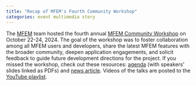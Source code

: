```yaml
---
title: "Recap of MFEM's Fourth Community Workshop"
categories: event multimedia story
---
```


The [MFEM](https://mfem.org) team hosted the fourth annual [MFEM Community Workshop](https://mfem.org/workshop/) on October 22-24, 2024. The goal of the workshop was to foster collaboration among all MFEM users and developers, share the latest MFEM features with the broader community, deepen application engagements, and solicit feedback to guide future development directions for the project. If you missed the workshop, check out these resources: [agenda](https://mfem.org/workshop/) (with speakers' slides linked as PDFs) and [news article](https://computing.llnl.gov/about/newsroom/mfem-workshop-2024). Videos of the talks are posted to the [YouTube playlist](https://www.youtube.com/playlist?list=PLy9rIbGDXrG0yTf7zZZ0o0_VAOG2Z4rSj).
